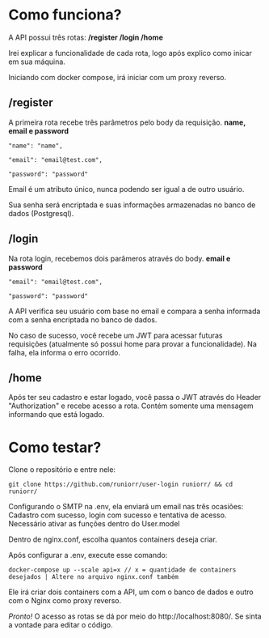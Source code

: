 # Como funciona?
A API possui três rotas: **/register  /login  /home**

Irei explicar a funcionalidade de cada rota, logo após explico como inicar em sua máquina.


Iniciando com docker compose, irá iniciar com um proxy reverso.

## /register
A primeira rota recebe três parâmetros pelo body da requisição. **name, email e password**



    "name": "name",
    
    "email": "email@test.com",
    
    "password": "password"


Email é um atributo único, nunca podendo ser igual a de outro usuário.

Sua senha será encriptada e suas informações armazenadas no banco de dados (Postgresql).

## /login
Na rota login, recebemos dois parâmeros através do body. **email e password**



    "email": "email@test.com",
    
    "password": "password"


A API verifica seu usuário com base no email e compara a senha informada com a senha encriptada no banco de dados.

No caso de sucesso, você recebe um JWT para acessar futuras requisições (atualmente só possui home para provar a funcionalidade).
Na falha, ela informa o erro ocorrido.

## /home

Após ter seu cadastro e estar logado, você passa o JWT através do Header "Authorization" e recebe acesso a rota. Contém somente uma mensagem informando que está logado.

# Como testar?
Clone o repositório e entre nele:



    git clone https://github.com/runiorr/user-login runiorr/ && cd runiorr/


Configurando o SMTP na .env, ela enviará um email nas três ocasiões: Cadastro com sucesso, login com sucesso e tentativa de acesso. Necessário ativar as funções dentro do User.model

Dentro de nginx.conf, escolha quantos containers deseja criar.

Após configurar a .env, execute esse comando:



    docker-compose up --scale api=x // x = quantidade de containers desejados | Altere no arquivo nginx.conf também


Ele irá criar dois containers com a API, um com o banco de dados e outro com o Nginx como proxy reverso.

*Pronto!* O acesso as rotas se dá por meio do http://localhost:8080/. Se sinta a vontade para editar o código. 
